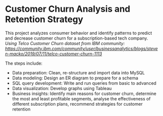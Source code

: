 # Customer Churn Analysis and Retention Strategy   

This project analyzes consumer behavior and identify patterns to predict and decrease customer churn for a subscription-based tech company. 
*Using Telco Customer Churn dataset from IBM community: https://community.ibm.com/community/user/businessanalytics/blogs/steven-macko/2019/07/11/telco-customer-churn-1113*   

The steps include:
  - Data preparation: Clean, re-structure and import data into MySQL
  - Data modeling: Design an ER diagram to prepare for a schema
  - SQL query development: Write and run queries from basic to advanced
  - Data visualization: Develop graphs using Tableau
  - Business insights: Identify main reasons for customer churn, determine the most and least profitable segments, analyse the effectiveness of different subscription plans, recommend strategies for customer retention
